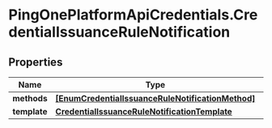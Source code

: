 # PingOnePlatformApiCredentials.CredentialIssuanceRuleNotification

## Properties

Name | Type | Description | Notes
------------ | ------------- | ------------- | -------------
**methods** | [**[EnumCredentialIssuanceRuleNotificationMethod]**](EnumCredentialIssuanceRuleNotificationMethod.md) |  | [optional] 
**template** | [**CredentialIssuanceRuleNotificationTemplate**](CredentialIssuanceRuleNotificationTemplate.md) |  | [optional] 


